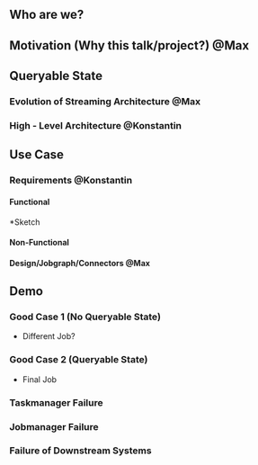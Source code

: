 ## Who are we?

## Motivation (Why this talk/project?) @Max

## Queryable State 

### Evolution of Streaming Architecture @Max

### High - Level Architecture @Konstantin

## Use Case

### Requirements @Konstantin

#### Functional
*Sketch

#### Non-Functional

#### Design/Jobgraph/Connectors @Max

## Demo

### Good Case 1 (No Queryable State)
 * Different Job?
### Good Case 2 (Queryable State)
 * Final Job
### Taskmanager Failure


### Jobmanager Failure


### Failure of Downstream Systems
